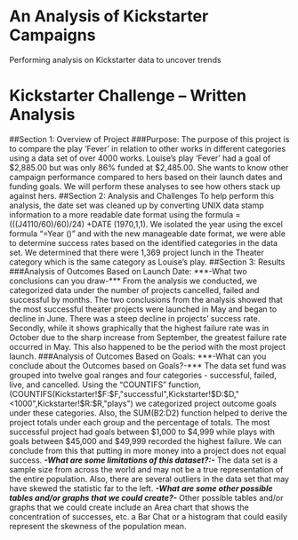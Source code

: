 # An Analysis of Kickstarter Campaigns
Performing analysis on Kickstarter data to uncover trends
# Kickstarter Challenge – Written Analysis
##Section 1: Overview of Project
###Purpose:
The purpose of this project is to compare the play ‘Fever’ in relation to other works in different categories using a data set of over 4000 works. Louise’s play ‘Fever’ had a goal of $2,885.00 but was only 86% funded at $2,485.00. She wants to know other campaign performance compared to hers based on their launch dates and funding goals. We will perform these analyses to see how others stack up against hers.   
##Section 2: Analysis and Challenges
To help perform this analysis, the date set was cleaned up by converting UNIX data stamp information to a more readable date format using the formula =(((J4110/60)/60)/24) +DATE (1970,1,1).   We isolated the year using the excel formula “=Year ()” and with the new manageable date format, we were able to determine success rates based on the identified categories in the data set. We determined that there were 1,369 project lunch in the Theater category which is the same category as Louise’s play.
##Section 3: Results
###Analysis of Outcomes Based on Launch Date:
***-What two conclusions can you draw-***
From the analysis we conducted, we categorized data under the number of projects cancelled, failed and successful by months. The two conclusions from the analysis showed that the most successful theater projects were launched in May and began to decline in June. There was a steep decline in projects’ success rate. Secondly, while it shows graphically that the highest failure rate was in October due to the sharp increase from September, the greatest failure rate occurred in May. This also happened to be the period with the most project launch.
###Analysis of Outcomes Based on Goals:
***-What can you conclude about the Outcomes based on Goals?-***
The data set fund was grouped into twelve goal ranges and four categories - successful, failed, live, and cancelled. Using the “COUNTIFS” function, (COUNTIFS(Kickstarter!$F:$F,"successful",Kickstarter!$D:$D,"<1000",Kickstarter!$R:$R,"plays") we categorized project outcome goals under these categories. Also, the SUM(B2:D2) function helped to derive the project totals under each group and the percentage of totals. The most successful project had goals between $1,000 to $4,999 while plays with goals between $45,000 and $49,999 recorded the highest failure. We can conclude from this that putting in more money into a project does not equal success. 
***-What are some limitations of this dataset?:-*** 
The data set is a sample size from across the world and may not be a true representation of the entire population. Also, there are several outliers in the data set that may have skewed the statistic far to the left.
***-What are some other possible tables and/or graphs that we could create?-*** 
Other possible tables and/or graphs that we could create include an Area chart that shows the concentration of successes, etc. a Bar Chat or a histogram that could easily represent the skewness of the population mean.
